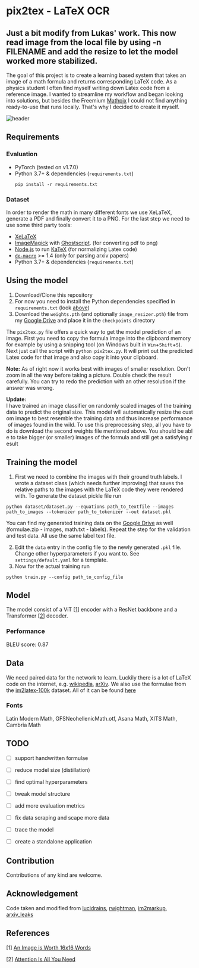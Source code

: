 # pix2tex - LaTeX OCR

 Just a bit modify from Lukas' work. This now read image from the local file by using -n FILENAME and add the resize to let the model worked more stabilized. 
---

The goal of this project is to create a learning based system that takes an image of a math formula and returns corresponding LaTeX code. As a physics student I often find myself writing down Latex code from a reference image. I wanted to streamline my workflow and began looking into solutions, but besides the Freemium [Mathpix](https://mathpix.com/) I could not find anything ready-to-use that runs locally. That's why I decided to create it myself.

![header](https://user-images.githubusercontent.com/55287601/109183599-69431f00-778e-11eb-9809-d42b9451e018.png)

## Requirements
### Evaluation
* PyTorch (tested on v1.7.0)
* Python 3.7+ & dependencies (`requirements.txt`)
  ```
  pip install -r requirements.txt
  ```
### Dataset
In order to render the math in many different fonts we use  XeLaTeX, generate a PDF and finally convert it to a PNG. For the last step we need to use some third party tools: 
* [XeLaTeX](https://www.ctan.org/pkg/xetex)
* [ImageMagick](https://imagemagick.org/) with [Ghostscript](https://www.ghostscript.com/index.html). (for converting pdf to png)
* [Node.js](https://nodejs.org/) to run [KaTeX](https://github.com/KaTeX/KaTeX) (for normalizing Latex code)
* [`de-macro`](https://www.ctan.org/pkg/de-macro) >= 1.4 (only for parsing arxiv papers)
* Python 3.7+ & dependencies (`requirements.txt`)

## Using the model
1. Download/Clone this repository
2. For now you need to install the Python dependencies specified in `requirements.txt` (look [above](#Requirements))
3. Download the `weights.pth` (and optionally `image_resizer.pth`) file from my [Google Drive](https://drive.google.com/drive/folders/1cgmyiaT5uwQJY2pB0ngebuTcK5ivKXIb) and place it in the `checkpoints` directory

The `pix2tex.py` file offers a quick way to get the model prediction of an image. First you need to copy the formula image into the clipboard memory for example by using a snipping tool (on Windows built in `Win`+`Shift`+`S`). Next just call the script with `python pix2tex.py`. It will print out the predicted Latex code for that image and also copy it into your clipboard.

**Note:** As of right now it works best with images of smaller resolution. Don't zoom in all the way before taking a picture. Double check the result carefully. You can try to redo the prediction with an other resolution if the answer was wrong.

**Update:** I have trained an image classifier on randomly scaled images of the training data to predict the original size. This model will automatically resize the custom image to best resemble the training data and thus increase performance of images found in the wild. To use this preprocessing step, all you have to do is download the second weights file mentioned above. You should be able to take bigger (or smaller) images of the formula and still get a satisfying result

## Training the model
1. First we need to combine the images with their ground truth labels. I wrote a dataset class (which needs further improving) that saves the relative paths to the images with the LaTeX code they were rendered with. To generate the dataset pickle file run 

```
python dataset/dataset.py --equations path_to_textfile --images path_to_images --tokenizer path_to_tokenizer --out dataset.pkl
```

You can find my generated training data on the [Google Drive](https://drive.google.com/drive/folders/13CA4vAmOmD_I_dSbvLp-Lf0s6KiaNfuO) as well (formulae.zip - images, math.txt - labels). Repeat the step for the validation and test data. All use the same label text file.

2. Edit the `data` entry in the config file to the newly generated `.pkl` file. Change other hyperparameters if you want to. See `settings/default.yaml` for a template.
3. Now for the actual training run 
```
python train.py --config path_to_config_file
```


## Model
The model consist of a ViT [[1](#References)] encoder with a ResNet backbone and a Transformer [[2](#References)] decoder.

### Performance
BLEU score: 0.87

## Data
We need paired data for the network to learn. Luckily there is a lot of LaTeX code on the internet, e.g. [wikipedia](www.wikipedia.org), [arXiv](www.arxiv.org). We also use the formulae from the [im2latex-100k](https://zenodo.org/record/56198#.V2px0jXT6eA) dataset.
All of it can be found [here](https://drive.google.com/drive/folders/13CA4vAmOmD_I_dSbvLp-Lf0s6KiaNfuO)

### Fonts
Latin Modern Math, GFSNeohellenicMath.otf, Asana Math, XITS Math, Cambria Math


## TODO
- [ ] support handwritten formulae
- [ ] reduce model size (distillation)
- [ ] find optimal hyperparameters
- [ ] tweak model structure
- [ ] add more evaluation metrics
- [ ] fix data scraping and scape more data
- [ ] trace the model
- [ ] create a standalone application


## Contribution
Contributions of any kind are welcome.

## Acknowledgement
Code taken and modified from [lucidrains](https://github.com/lucidrains), [rwightman](https://github.com/rwightman/pytorch-image-models), [im2markup](https://github.com/harvardnlp/im2markup), [arxiv_leaks](https://github.com/soskek/arxiv_leaks)

## References
[1] [An Image is Worth 16x16 Words](https://arxiv.org/abs/2010.11929)

[2] [Attention Is All You Need](https://arxiv.org/abs/1706.03762)
